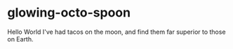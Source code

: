 # glowing-octo-spoon
Hello World
I've had tacos on the moon, and find them far superior to  those on Earth.
